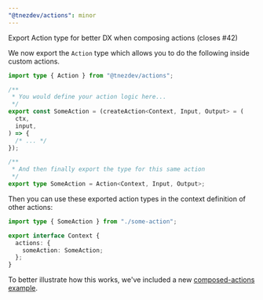 ```yaml
---
"@tnezdev/actions": minor
---
```


Export Action type for better DX when composing actions (closes #42)

We now export the `Action` type which allows you to do the following inside custom actions.

```ts
import type { Action } from "@tnezdev/actions";

/**
 * You would define your action logic here...
 */
export const SomeAction = (createAction<Context, Input, Output> = (
  ctx,
  input,
) => {
  /* ... */
});

/**
 * And then finally export the type for this same action
 */
export type SomeAction = Action<Context, Input, Output>;
```

Then you can use these exported action types in the context definition of other actions:

```ts
import type { SomeAction } from "./some-action";

export interface Context {
  actions: {
    someAction: SomeAction;
  };
}
```

To better illustrate how this works, we've included a new [composed-actions example](/examples/composed-actions/README.md).
